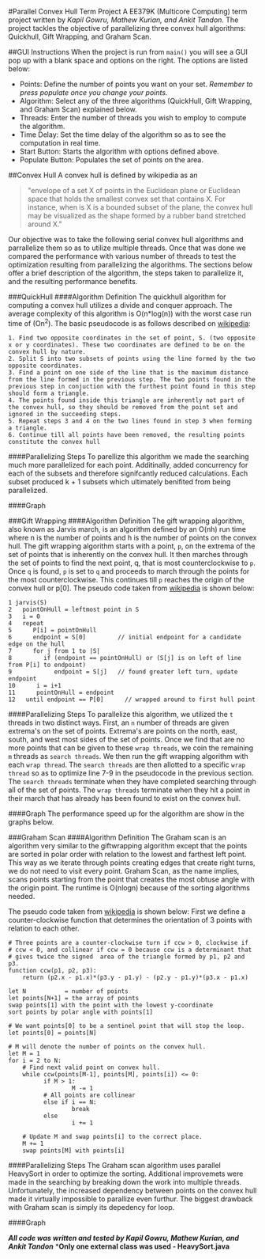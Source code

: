 #Parallel Convex Hull Term Project
A EE379K (Multicore Computing) term project written by *Kapil Gowru, Mathew Kurian, and Ankit Tandon*. The project tackles the objective of parallelizing three convex hull algorithms: Quickhull, Gift Wrapping, and Graham Scan.

##GUI Instructions
When the project is run from `main()` you will see a GUI pop up with a blank space and options on the right. The options are listed below:
- Points: Define the number of points you want on your set. *Remember to press populate once you change your points.*
- Algorithm: Select any of the three algorithms (QuickHull, Gift Wrapping, and Graham Scan) explained below.
- Threads: Enter the number of threads you wish to employ to compute the algorithm.
- Time Delay: Set the time delay of the algorithm so as to see the computation in real time.
- Start Button: Starts the algorithm with options defined above.
- Populate Button: Populates the set of points on the area.

##Convex Hull
A convex hull is defined by wikipedia as an
>"envelope of a set X of points in the Euclidean plane or Euclidean space that holds the smallest convex set that contains X. For instance, when is X is a bounded subset of the plane, the convex hull may be visualized as the shape formed by a rubber band stretched around X."

Our objective was to take the following serial convex hull algorithms and parrallelize them so as to utilize multiple threads. Once that was done we compared the performance with various number of threads to test the optimization resulting from parallelizing the algorithms. The sections below offer a brief description of the algorithm, the steps taken to parallelize it,  and the resulting performance benefits.

###QuickHull
####Algorithm Definition
The quickhull algorithm for computing a convex hull utilizes a divide and conquer approach. The average complexity of this algorithm is O(n*log(n)) with the worst case run time of (On<sup>2</sup>). The basic pseudocode is as follows described on [wikipedia](http://en.wikipedia.org/wiki/QuickHull):

    1. Find two opposite coordinates in the set of point, S. (two opposite x or y coordinates). These two coordinates are defined to be on the convex hull by nature.
    2. Split S into two subsets of points using the line formed by the two opposite coordinates.
    3. Find a point on one side of the line that is the maximum distance from the line formed in the previous step. The two points found in the previous step in conjuction with the furthest point found in this step should form a triangle.
    4. The points found inside this triangle are inherently not part of the convex hull, so they should be removed from the point set and ignored in the succeeding steps.
    5. Repeat steps 3 and 4 on the two lines found in step 3 when forming a triangle.
    6. Continue till all points have been removed, the resulting points constitute the convex hull
    
####Parallelizing Steps
To parellize this algorithm we made the searching much more parallelized for each point. Additinally, added concurrency for each of the subsets and therefore signifcantly reduced calculations. Each subset produced k + 1 subsets which ultimately benifited from being parallelized.

####Graph

###Gift Wrapping
####Algorithm Definition
The gift wrapping algorithm, also known as Jarvis march, is an algorithm defined by an O(nh) run time where n is the number of points and h is the number of points on the convex hull. The gift wrapping algorithm starts with a point, `p`,  on the extrema of the set of points that is inherently on the convex hull. It then marches through the set of points to find the next point, q, that is most counterclockwise to `p`. Once `q` is found, `p` is set to `q` and proceeds to march through the points for the most counterclockwise. This continues till `p` reaches the origin of the convex hull or p[0]. The pseudo code taken from [wikipedia](http://en.wikipedia.org/wiki/Gift_wrapping_algorithm) is shown below:

```
1 jarvis(S)
2   pointOnHull = leftmost point in S
3   i = 0
4   repeat
5      P[i] = pointOnHull
6      endpoint = S[0]         // initial endpoint for a candidate edge on the hull
7      for j from 1 to |S|
8         if (endpoint == pointOnHull) or (S[j] is on left of line from P[i] to endpoint)
9            endpoint = S[j]   // found greater left turn, update endpoint
10      i = i+1
11      pointOnHull = endpoint
12   until endpoint == P[0]      // wrapped around to first hull point
```
####Parallelizing Steps
To parallelize this algorithm, we utilized the `t` threads in two distinct ways. First, an `n` number of threads are given extrema's on the set of points. Extrema's are points on the north, east, south, and west most sides of the set of points. Once we find that are no more points that can be given to these `wrap threads`, we coin the remaining `m` threads as `search threads`. We then run the gift wrapping algorithm with each `wrap thread`. The `search threads` are then allotted to a specific `wrap thread` so as to optimize line 7-9 in the pseudocode in the previous section. The `search threads` terminate when they have completed searching through all of the set of points. The `wrap threads` terminate when they hit a point in their march that has already has been found to exist on the convex hull.

####Graph
The performance speed up for the algorithm are show in the graphs below.

###Graham Scan
####Algorithm Definition
The Graham scan is an algorithm very similar to the giftwrapping algorithm except that the points are sorted in polar order with relation to the lowest and farthest left point. This way as we iterate through points creating edges that create right turns, we do not need to visit every point. Graham Scan, as the name implies, scans points starting from the point that creates the most obtuse angle with the origin point. The runtime is O(nlogn) because of the sorting algorithms needed.

The pseudo code taken from [wikipedia](http://en.wikipedia.org/wiki/Graham_scan) is shown below:
First we define a counter-clockwise function that determines the orientation of 3 points with relation to each other.
```
# Three points are a counter-clockwise turn if ccw > 0, clockwise if
# ccw < 0, and collinear if ccw = 0 because ccw is a determinant that
# gives twice the signed  area of the triangle formed by p1, p2 and p3.
function ccw(p1, p2, p3):
    return (p2.x - p1.x)*(p3.y - p1.y) - (p2.y - p1.y)*(p3.x - p1.x)
```

```
let N           = number of points
let points[N+1] = the array of points
swap points[1] with the point with the lowest y-coordinate
sort points by polar angle with points[1]

# We want points[0] to be a sentinel point that will stop the loop.
let points[0] = points[N]

# M will denote the number of points on the convex hull.
let M = 1
for i = 2 to N:
    # Find next valid point on convex hull.
    while ccw(points[M-1], points[M], points[i]) <= 0:
          if M > 1:
                  M -= 1
          # All points are collinear
          else if i == N:
                  break
          else
                  i += 1

    # Update M and swap points[i] to the correct place.
    M += 1
    swap points[M] with points[i]
```

####Parallelizing Steps
The Graham scan algorithm uses parallel HeavySort in order to optimize the sorting. Additional improvemets were made in the searching by breaking down the work into multiple threads. Unfortunately, the increased dependency between points on the convex hull made it virtually impossible to parallize even furthur. The biggest drawback with Graham scan is simply its depedency for loop.

####Graph

***All code was written and tested by Kapil Gowru, Mathew Kurian, and Ankit Tandon***
***Only one external class was used - HeavySort.java**
